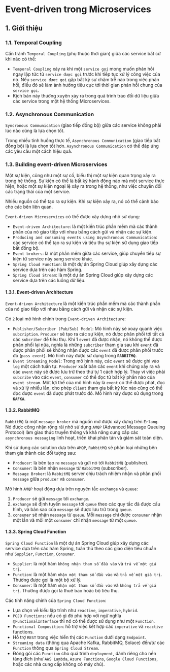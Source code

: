 # Event-driven trong Microservices
## 1. Giới thiệu
### 1.1. Temporal Coupling
Cần tránh `Temporal Coupling` (phụ thuộc thời gian) giữa các service bất cứ khi nào có thể:
- `Temporal Coupling` xảy ra khi một `service gọi` mong muốn phản hồi ngay lập tức từ `service được gọi` trước khi tiếp tục xử lý công việc của nó. Nếu `service được gọi` gặp bất kỳ sự chậm trễ nào trong việc phản hồi, điều đó sẽ làm ảnh hưởng tiêu cực tới thời gian phản hồi chung của `service gọi`.
- Kịch bản này thường xuyên xảy ra trong quá trình trao đổi dữ liệu giữa các service trong một hệ thống Microservices.

### 1.2. Asynchronous Communication
`Syncronous Communication` (giao tiếp đồng bộ) giữa các service không phải lúc nào cũng là lựa chọn tốt.

Trong nhiều tình huống thực tế, `Asynchronous Communication` (giao tiếp bất đồng bộ) là lựa chọn tốt hơn. `Asynchronous Communication` có thể đáp ứng các yêu cầu một cách hiệu quả.

### 1.3. Building event-driven Microservices
Một sự kiện, cũng như một sự cố, biểu thị một sự kiện quan trọng xảy ra trong hệ thống. Sự kiện có thể là bất kỳ hành động nào mà một service thực hiện, hoặc một sự kiện ngoại lệ xảy ra trong hệ thống, như việc chuyển đổi các trạng thái của một service.

Nhiều nguồn có thể tạo ra sự kiện. Khi sự kiện xảy ra, nó có thể cảnh báo cho các bên liên quan.

`Event-driven Microservices` có thể được xây dựng nhờ sử dụng:
- `Event-driven Architecture`: là một kiến trúc phần mềm mà các thành phần của nó giao tiếp với nhau bằng cách gửi và nhận các sự kiện.
- `Producing and consuming events using Asynchronous Communication`: các service có thể tạo ra sự kiện và tiêu thụ sự kiện sử dụng giao tiếp bất đồng bộ.
- `Event brokers`: là một phần mềm giữa các service, giúp chuyển tiếp sự kiện từ service này sang service khác.
- `Spring Cloud Function`: là một dự án Spring Cloud giúp xây dựng các service dựa trên các hàm Spring.
- `Spring Cloud Stream`: là một dự án Spring Cloud giúp xây dựng các service dựa trên các luồng dữ liệu.

#### 1.3.1. Event-driven Architecture
`Event-driven Architecture` là một kiến trúc phần mềm mà các thành phần của nó giao tiếp với nhau bằng cách gửi và nhận các sự kiện.

Có `2` loại mô hình chính trong `Event-driven Architecture`:
- `Publisher/Subcriber (Pub/Sub) Model`: Mô hình này sẽ xoay quanh việc `subcription`. `Producer` sẽ tạo ra các sự kiện, nó được phân phối tới tất cả các `subcriber` để tiêu thụ. Khi 1 `event` đã được nhận, nó không thể được phân phối lại nữa, nghĩa là những `subcriber` tham gia sau khi `event` đã được phân phối sẽ không nhận được các `event` đã được phân phối trước đó (`pass event`). Mô hình này được sử dụng trong **`RABBITMQ`**.
- `Event Streaming Model`: Trong mô hình này, các `event` sẽ được ghi vào `log` một cách tuần tự. `Producer` xuất bản các `event` khi chúng xảy ra và các `event` này sẽ được lưu trữ theo thứ tự 1 cách hợp lý. Thay vì việc phải `subcribe` vào các `event`, `consumer` có thể đọc từ bất kỳ phần nào của `event stream`. Một lợi thế của mô hình này là `event` có thể được phát, đọc và xử lý nhiều lần, cho phép `client` tham gia bất kỳ lúc nào cũng có thể đọc được `event` đã được phát trước đó. Mô hình này được sử dụng trong **`KAFKA`**.

#### 1.3.2. RabbitMQ
`RabbitMQ` là một `message broker` mã nguồn mở được xây dựng trên `Erlang`. Nó được công nhận rộng rãi nhờ sử dụng `AMQP` (Advanced Message Queuing Protocol) làm giao thức truyền thông và khả năng cung cấp các `asynchronous messaging` linh hoạt, triển khai phân tán và giám sát toàn diện.

Khi sử dụng các solution dựa trên `AMQP`, `RabbitMQ` sẽ phân loại những bên tham gia thành các đối tượng sau:
- `Producer`: là bên tạo ra `message` và gửi nó tới `RabbitMQ` (publisher).
- `Consumer`: là bên nhận `message` từ `RabbitMQ` (subscriber).
- `Message Broker`: là `RabbitMQ` server chịu trách nhiệm nhận và phân phối `message` giữa `producer` và `consumer`.

Mô hình `AMQP` hoạt động dựa trên nguyên tắc `exchange` và `queue`:
1. `Producer` sẽ gửi `message` tới `exchange`.
2. `exchange` sẽ định tuyến `message` tới `queue` theo các quy tắc đã được cấu hình, và bản sao của `message` sẽ được lưu trữ trong `queue`.
3. `consumer` sẽ nhận `message` từ `queue`. Mỗi `message` chỉ được `consumer` nhận một lần và mỗi một `consumer` chỉ nhận `message` từ một `queue`.

#### 1.3.3. Spring Cloud Function
`Spring Cloud Function` là một dự án Spring Cloud giúp xây dựng các service dựa trên các hàm Spring, tuân thủ theo các giao diện tiêu chuẩn như `Supplier`, `Function`, `Consumer`.
- `Supplier`: là một hàm `không nhận tham số đầu vào` và `trả về một giá trị`.
- `Function`: là một hàm `nhận một tham số đầu vào` và `trả về một giá trị`. Thường được gọi là một bộ xử lý.
- `Consumer`: là một hàm `nhận một tham số đầu vào` và `không trả về giá trị`. Thường được gọi là thuê bao hoặc bộ tiêu thụ.

Các tính năng chính của `Spring Cloud Function`:
- Lựa chọn về kiểu lập trình như `reactive`, `imperative`, `hybrid`.
- `POJO Functions`: nếu có gì đó phù hợp với ngữ nghĩa `@FunctionalInterface` thì nó có thể được sử dụng như một `Function`.
- `Functional Composition`: hỗ trợ việc kết hợp các `imperative` và `reactive` functions.
- Hỗ trợ `REST` trong việc hiển thị các `Function` dưới dạng `Endpoint`.
- `Streaming data` (thông qua Apache Kafka, RabbitMQ, Solace) đến/từ các `Function` thông qua `Spring Cloud Stream`.
- Đóng gói các `Function` cho quá trình `deployment`, dành riêng cho nền tảng đích (như `AWS Lambda`, `Azure Functions`, `Google Cloud Functions`, hoặc các nhà cung cấp không có máy chủ).
